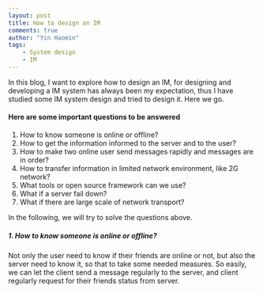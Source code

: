 ```yaml
---
layout: post
title: How to design an IM
comments: true
author: "Yin Haomin"
tags:
    - System design
    - IM
---
```


In this blog, I want to explore how to design an IM, for designing and developing a IM system has always been my expectation, thus I have studied some IM system design and tried to design it. Here we go.

#### Here are some important questions to be answered

1. How to know someone is online or offline?
2. How to get the information informed to the server and to the user?
3. How to make two online user send messages rapidly and messages are in order?
4. How to transfer information in limited network environment, like 2G network?
5. What tools or open source framework can we use?
6. What if a server fail down?
7. What if there are large scale of network transport?

In the following, we will try to solve the questions above.

##### 1. How to know someone is online or offline?

Not only the user need to know if their friends are online or not, but also the server need to know it, so that to take some needed measures. So easily, we can let the client send a message regularly to the server, and client regularly request for their friends status from server.

